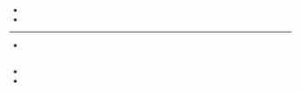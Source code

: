 # 

## 



## 



## 











### 



## 



## 



## 

## 

- 

- 

---







- []()

## 

- []()
- []()

